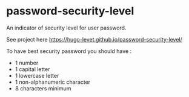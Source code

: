 # password-security-level
An indicator of security level for user password.

See project here https://hugo-levet.github.io/password-security-level/

To have best security password you should have :
- 1 number
- 1 capital letter
- 1 lowercase letter
- 1 non-alphanumeric character
- 8 characters minimum

